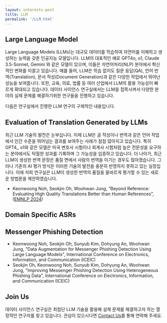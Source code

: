```yaml
---
layout: interests-post
title: LLM
permalink: '/LLM.html'
---
```


## Large Language Model

Large Language Models (LLMs)는 대규모 데이터를 학습하여 자연어를 이해하고 생성하는 능력을 갖춘 인공지능 모델입니다. LLM의 대표적인 예로 GPT4o, o1, Claude 3.5-Sonnet, Gemini 와 같은 모델이 있으며, 이들은 자연어처리(NLP) 분야에서 혁신적인 변화를 이끌고 있습니다. 예를 들어, LLM은 학습 없이도 질문 응답(QA), 언어 번역(Translation), 문서 작성(Document Generation)과 같은 다양한 작업에서 뛰어난 성능을 보여줍니다. 또한, 교육, 의료, 법률 등 여러 산업에서 LLM의 활용 가능성이 빠르게 확대되고 있습니다. 데이터 사이언스 연구실에서는 LLM을 접목시켜서 다양한 분야의 실제 문제를 해결하기위한 연구들을 진행하고 있습니다.

다음은 연구실에서 진행한 LLM 연구의 구체적인 내용입니다.

## Evaluation of Translation Generated by LLMs

최근 LLM 기술의 발전은 눈부십니다. 이제 LLM은 글 작성이나 번역과 같은 언어 작업에서 인간 수준을 뛰어넘는 결과를 보여주는 사례가 점점 많아지고 있습니다. 특히 GPT4,, o1와 같은 모델은 미국 변호사 시험이나 회계사 시험처럼 높은 전문성을 요구하는 분야에서도 탁월한 성과를 기록하며 그 가능성을 입증하고 있습니다. 더 나아가, 최근 LLM이 생성한 번역 문장은 품질 면에서 사람의 번역을 이기는 경우도 많아졌습니다. 그러나 기존의 AI 평가 방식은 이러한 기술의 발전을 충분히 반영하지 못하고 있는 실정입니다. 이에 저희 연구실은 LLM이 생성한 번역의 품질을 올바르게 평가할 수 있는 새로운 방법론을 제안하였습니다.

- Keonwoong Noh, Seokjin Oh, Woohwan Jung, “Beyond Reference: Evaluating High Quality Translations Better than Human References”, ([EMNLP 2024](https://aclanthology.org/2024.emnlp-main.294/))

## Domain Specific ASRs


## Messenger Phishing Detection

* Keonwoong Noh, Seokjin Oh, Sunyub Kim, Dohyung An, Woohwan Jung, "Data Augmentation for Messenger Phishing Detection Using Large Language Models", International Conference on Electronics, Information, and Communication (ICEIC)
* Seokjin Oh, Keonwoong Noh, Sunyub Kim, Dohyung An, Woohwan Jung, "Improving Messenger Phishing Detection Using Heterogeneous Phishing Data", International Conference on Electronics, Information, and Communication (ICEIC)

## Join Us
데이터 사이언스 연구실은 최첨단 LLM 기술을 활용해 실제 문제를 해결하고자 하는 열정적인 연구자를 찾고 있습니다. 관심이 있으시다면 [Contact Us](https://dsl.hanyang.ac.kr/contact)를 통해 연락해 주세요.